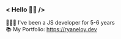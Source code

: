 ### < Hello 👋🏼 />

👨🏽‍💻 I've been a JS developer for 5-6 years</br>
📚 My Portfolio: https://ryaneloy.dev
